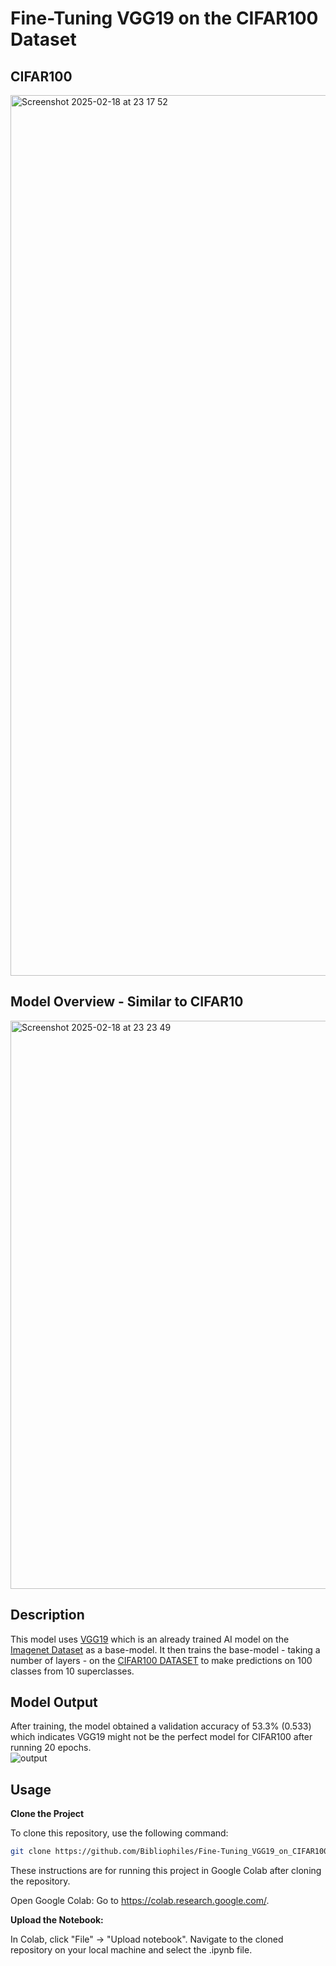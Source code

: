 # Fine-Tuning VGG19 on the CIFAR100 Dataset

## CIFAR100
<img width="1409" alt="Screenshot 2025-02-18 at 23 17 52" src="https://github.com/user-attachments/assets/96efe285-a547-4b16-b74e-c07102c84432" />  

## Model Overview - Similar to CIFAR10
<img width="909" alt="Screenshot 2025-02-18 at 23 23 49" src="https://github.com/user-attachments/assets/23eda74f-3915-41a8-9774-3b224e4823d0" />

## Description
This model uses [VGG19](https://www.tensorflow.org/api_docs/python/tf/keras/applications/VGG19) which is an already trained AI model on the
[Imagenet Dataset](https://www.image-net.org/challenges/LSVRC/index.php) as a base-model. It then trains the base-model - taking a number of layers - on the [CIFAR100 DATASET](https://www.cs.toronto.edu/~kriz/cifar.html) to make predictions on 100 classes from 10 superclasses.  

## Model Output
After training, the model obtained a validation accuracy of 53.3% (0.533) which indicates VGG19 might not be the perfect model for CIFAR100 after running 20 epochs.  
![output](https://github.com/user-attachments/assets/8635540c-5cdf-4265-b8b0-c9e69955b2a0)


## Usage
**Clone the Project**

To clone this repository, use the following command:

```bash
git clone https://github.com/Bibliophiles/Fine-Tuning_VGG19_on_CIFAR100.git
```

These instructions are for running this project in Google Colab after cloning the repository.

Open Google Colab: Go to https://colab.research.google.com/.

**Upload the Notebook:**

In Colab, click "File" -> "Upload notebook". Navigate to the cloned repository on your local machine and select the .ipynb file.  

